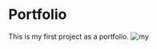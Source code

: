 # Portfolio
This is my  first project as a portfolio.
![my](https://github.com/Deepak-Narukal/Portfolio/assets/131879561/0607dba2-1383-4382-8582-d27f22c59649)
